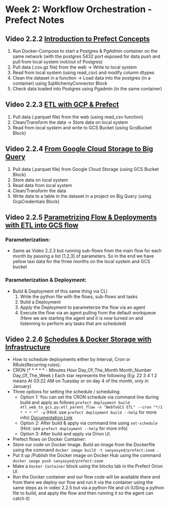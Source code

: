 # Week 2: Workflow Orchestration - Prefect Notes

## Video 2.2.2 [Introduction to Prefect Concepts](https://www.youtube.com/watch?v=cdtN6dhp708&list=PL3MmuxUbc_hJed7dXYoJw8DoCuVHhGEQb&index=19)
1. Run Docker-Compose to start a Postgres & PgAdmin container on the same network (with the postgres 5432 port exposed for data push and pull from local system inot/out of Postgres)
2. Pull data (.csv.gz file) from the web -> Write to local system
3. Read from local system (using read_csv) and modify column dtypes
4. Clean the dataset in a function -> Load data into the postgres (in a container) using SqlAlchemyConnector Block
5. Check data loaded into Postgres using Pgadmin (in the same container)

## Video 2.2.3 [ETL with GCP & Prefect](https://www.youtube.com/watch?v=W-rMz_2GwqQ&list=PL3MmuxUbc_hJed7dXYoJw8DoCuVHhGEQb&index=20)
1. Pull data (.parquet file) from the web (using read_csv function)
2. Clean/Transform the data -> Store data on local system
3. Read from local system and write to GCS Bucket (using GcsBucket Block) 


## Video 2.2.4 [From Google Cloud Storage to Big Query](https://www.youtube.com/watch?v=Cx5jt-V5sgE&list=PL3MmuxUbc_hJed7dXYoJw8DoCuVHhGEQb&index=21)
1. Pull data (.parquet file) from Google Cloud Storage (using GCS Bucket Block)
2. Store data on local system
3. Read data from local system 
4. Clean/Transform the data
5. Write data to a table in the dataset in a project on Big Query (using GcpCredentials Block)

## Video 2.2.5 [Parametrizing Flow & Deployments with ETL into GCS flow](https://www.youtube.com/watch?v=QrDxPjX10iw&list=PL3MmuxUbc_hJed7dXYoJw8DoCuVHhGEQb&index=22)
### Parameterization: 
* Same as Video 2.2.3 but running sub-flows from the main flow for each month by passing a list [1,2,3] of parameters. So in the end we have yellow taxi data for the three months on the local system and GCS bucket
### Parameterization & Deployment:
* Build & Deployment of this same thing via CLI 
    1. Write the python file with the flows, sub-flows and tasks
    2. Build a Deployment 
    3. Apply the Deployment to parameterize the flow via an agent
    4. Execute the flow via an agent pulling from the default workqueue (Here we are starting the agent and it is now turned on and listenning to perform any tasks that are scheduled)

## Video 2.2.6 [Schedules & Docker Storage with Infrastructure](https://www.youtube.com/watch?v=psNSzqTsi-s&list=PL3MmuxUbc_hJed7dXYoJw8DoCuVHhGEQb&index=23)
* How to schedule deployments either by Interval, Cron or RRule(Recurring rules).
* CRON (* * * * * - Minutes Hour Day_Of_The_Month Month_Number Day_Of_The_Week ) Each star represents the following (Eg: 22 3 4 1 2 means At 03:22 AM on Tuesday or on day 4 of the month, only in January)
* Three options for setting the schedule / scheduling:
    * Option 1: You can set the CRON schedule via command line during build and apply as follows `prefect deployment build etl_web_to_gcs.py:etl_parent_flow -n "WebToGCS ETL" --cron "*/1 * * * *" -a` (Hint: use `prefect deployment build --help` for more info) [Documentation Link](https://docs.prefect.io/concepts/deployments/?h=prefect+deployment)
    * Option 2: After build & apply via command line using `set-schedule` (Hint: use `prefect deployment --help` for more info)
    * Option 3: After build and apply via Orion UI.
* Prefect flows on Docker Container:
* Store our code on Docker Image. Build an image from the Dockerfile using the command `docker image build -t sanyasyed/prefect:zoom .`
* Put it up /Publish the Docker image on Docker Hub using the command `docker image push sanyasyed/prefect:zoom`
* Make a `Docker Container` block using the blocks tab in the Prefect Orion UI
* Run the Docker container and our flow code will be available there and from there we deploy our flow and run it via the container using the same steps as in video 2.2.5 but via a python file and cli (USing a python file to build, and apply the flow and then running it so the agent can catch it)

